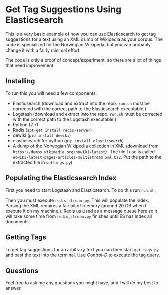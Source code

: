 Get Tag Suggestions Using Elasticsearch
=============

This is a very basic example of how you can use Elasticsearch to get tag
suggestions for a text using an XML dump of Wikipedia as your corpus. The code
is specialized for the Norwegian Wikipeda, but you can probably change it with
a fairly minimal effort. 

The code is only a proof of concept/experiment, so there are a lot of things
that need improvement. 

Installing
-----------
To run this you will need a few components:
 - Elasticsearch (download and extract into the repo. ``run.sh`` must be
   corrected with the correct path to the Elasticsearch executable.)
 - Logstash (download and extract into the repo. ``run.sh`` must be corrected
   with the correct path to the Logstash executable.)
 - Python (2.7)
 - Redis (``apt-get install redis-server``)
 - dewiki (``pip install dewiki``)
 - elasticsearch for python (``pip install elasticsearch``)
 - A dump of the Norwegian Wikipedia collection in XML (download from
   ``https://dumps.wikimedia.org/nowiki/latest/``. The file I use is called
   ``nowiki-latest-pages-articles-multistream.xml.bz2``. Put the path to the
   extracted file in ``settings.py``)

Populating the Elasticsearch Index
-----------
First you need to start Logstash and Elasticsearch. To do this run ``run.sh``.

Then you must execute ``redis_stream.py``. This will populate the index.
Parsing the XML requires a fair bit of memory (around 20 GB when I execute it
on my machine.). Redis us used as a message queue here so it will take some
time from ``redis_stream.py`` finishes until ES has index all documents.

Getting Tags
-----------
To get tag suggestions for an arbitrary text you can then start ``get_tags.py``
and past the text into the terminal. Use *Control-D* to execute the tag query.

Questions
-----------
Feel free to ask me any questions you might have, and I will do my best to
answer.


